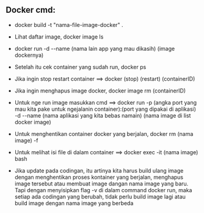 Docker cmd:
------------------------------------------------
- docker build -t "nama-file-image-docker" .
- Lihat daftar image, docker image ls
- docker run -d --name (nama lain app yang mau dikasih) (image dockernya)
- Setelah itu cek container yang sudah run, docker ps
- Jika ingin stop restart container ==> docker (stop) (restart) (containerID)
- Jika ingin menghapus image docker, docker image rm (containerID)

- Untuk nge run image masukkan cmd ==> docker run -p (angka port yang mau kita pake untuk ngejalanin container):(port yang dipakai di aplikasi) -d --name (nama aplikasi yang kita bebas namain) (nama image di list docker image)

- Untuk menghentikan container docker yang berjalan, docker rm (nama image) -f 
- Untuk melihat isi file di dalam container ==> docker exec -it (nama image) bash

- Jika update pada codingan, itu artinya kita harus build ulang image dengan menghentikan proses kontainer yang berjalan, menghapus image tersebut atau membuat image dangan nama image yang baru. Tapi dengan menyisipkan flag -v di dalam command docker run, maka setiap ada codingan yang berubah, tidak perlu build image lagi atau build image dengan nama image yang berbeda